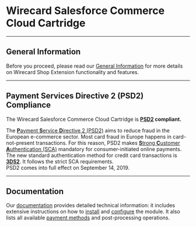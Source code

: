 # Wirecard Salesforce Commerce Cloud Cartridge

***
## General Information 
Before you proceed, please read our [General Information](https://github.com/wirecard/salesforce-ee/wiki/Wirecard-Shop-Extensions-General-Information) for more details on Wirecard Shop Extension functionality and features.

***
## Payment Services Directive 2 (PSD2) Compliance 
The Wirecard Salesforce Commerce Cloud Cartridge is **[PSD2](https://doc.wirecard.com/CreditCard.html#CreditCard_PSD2) compliant.**  

The [**P**ayment **S**ervice **D**irective 2 (PSD2)](https://doc.wirecard.com/CreditCard.html#CreditCard_PSD2) aims to reduce fraud in the European e-commerce sector. Most card fraud in Europe happens in card-not-present transactions. For this reason, PSD2 makes [**S**trong **C**ustomer **A**uthentication (SCA)](https://doc.wirecard.com/CreditCard.html#CreditCard_PSD2_SCA) mandatory for consumer-initiated online payments. The new standard authentication method for credit card transactions is [**3DS2**](https://doc.wirecard.com/CreditCard.html#CreditCard_3DS2). It follows the strict SCA requirements.  
PSD2 comes into full effect on September 14, 2019.  

***
## Documentation
Our [documentation](https://github.com/wirecard/salesforce-ee/wiki) provides detailed technical information: it includes extensive instructions on how to [install](https://github.com/wirecard/salesforce-ee/wiki/Installation) and [configure](https://github.com/wirecard/salesforce-ee/wiki/Configuration) the module. It also lists all available [payment methods](https://github.com/wirecard/salesforce-ee/wiki#supported-payment-methods) and post-processing operations.
